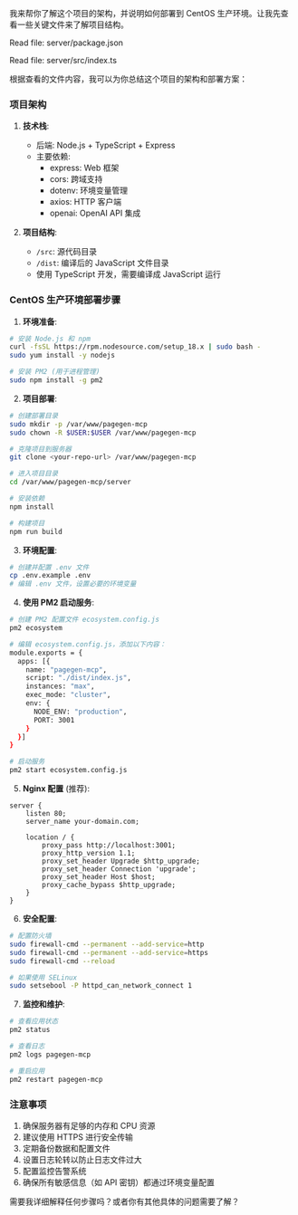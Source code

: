 我来帮你了解这个项目的架构，并说明如何部署到 CentOS 生产环境。让我先查看一些关键文件来了解项目结构。


Read file: server/package.json

Read file: server/src/index.ts

根据查看的文件内容，我可以为你总结这个项目的架构和部署方案：

### 项目架构
1. **技术栈**:
   - 后端: Node.js + TypeScript + Express
   - 主要依赖:
     - express: Web 框架
     - cors: 跨域支持
     - dotenv: 环境变量管理
     - axios: HTTP 客户端
     - openai: OpenAI API 集成

2. **项目结构**:
   - `/src`: 源代码目录
   - `/dist`: 编译后的 JavaScript 文件目录
   - 使用 TypeScript 开发，需要编译成 JavaScript 运行

### CentOS 生产环境部署步骤

1. **环境准备**:
```bash
# 安装 Node.js 和 npm
curl -fsSL https://rpm.nodesource.com/setup_18.x | sudo bash -
sudo yum install -y nodejs

# 安装 PM2 (用于进程管理)
sudo npm install -g pm2
```

2. **项目部署**:
```bash
# 创建部署目录
sudo mkdir -p /var/www/pagegen-mcp
sudo chown -R $USER:$USER /var/www/pagegen-mcp

# 克隆项目到服务器
git clone <your-repo-url> /var/www/pagegen-mcp

# 进入项目目录
cd /var/www/pagegen-mcp/server

# 安装依赖
npm install

# 构建项目
npm run build
```

3. **环境配置**:
```bash
# 创建并配置 .env 文件
cp .env.example .env
# 编辑 .env 文件，设置必要的环境变量
```

4. **使用 PM2 启动服务**:
```bash
# 创建 PM2 配置文件 ecosystem.config.js
pm2 ecosystem

# 编辑 ecosystem.config.js，添加以下内容：
module.exports = {
  apps: [{
    name: "pagegen-mcp",
    script: "./dist/index.js",
    instances: "max",
    exec_mode: "cluster",
    env: {
      NODE_ENV: "production",
      PORT: 3001
    }
  }]
}

# 启动服务
pm2 start ecosystem.config.js
```

5. **Nginx 配置** (推荐):
```nginx
server {
    listen 80;
    server_name your-domain.com;

    location / {
        proxy_pass http://localhost:3001;
        proxy_http_version 1.1;
        proxy_set_header Upgrade $http_upgrade;
        proxy_set_header Connection 'upgrade';
        proxy_set_header Host $host;
        proxy_cache_bypass $http_upgrade;
    }
}
```

6. **安全配置**:
```bash
# 配置防火墙
sudo firewall-cmd --permanent --add-service=http
sudo firewall-cmd --permanent --add-service=https
sudo firewall-cmd --reload

# 如果使用 SELinux
sudo setsebool -P httpd_can_network_connect 1
```

7. **监控和维护**:
```bash
# 查看应用状态
pm2 status

# 查看日志
pm2 logs pagegen-mcp

# 重启应用
pm2 restart pagegen-mcp
```

### 注意事项
1. 确保服务器有足够的内存和 CPU 资源
2. 建议使用 HTTPS 进行安全传输
3. 定期备份数据和配置文件
4. 设置日志轮转以防止日志文件过大
5. 配置监控告警系统
6. 确保所有敏感信息（如 API 密钥）都通过环境变量配置

需要我详细解释任何步骤吗？或者你有其他具体的问题需要了解？
